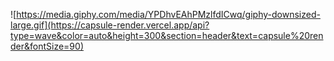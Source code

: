 ![https://media.giphy.com/media/YPDhvEAhPMzlfdICwq/giphy-downsized-large.gif](https://capsule-render.vercel.app/api?type=wave&color=auto&height=300&section=header&text=capsule%20render&fontSize=90)